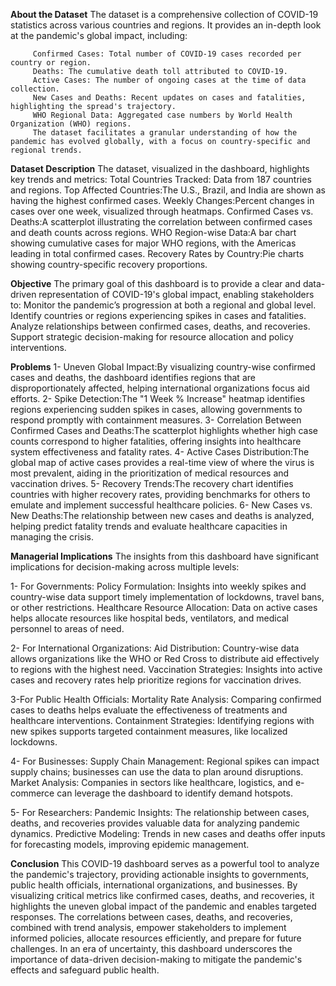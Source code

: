 **About the Dataset**
         The dataset is a comprehensive collection of COVID-19 statistics across various countries and regions. It provides an in-depth look at the pandemic's global impact, including:	

         Confirmed Cases: Total number of COVID-19 cases recorded per country or region.
         Deaths: The cumulative death toll attributed to COVID-19.
         Active Cases: The number of ongoing cases at the time of data collection.
         New Cases and Deaths: Recent updates on cases and fatalities, highlighting the spread's trajectory.
         WHO Regional Data: Aggregated case numbers by World Health Organization (WHO) regions.
         The dataset facilitates a granular understanding of how the pandemic has evolved globally, with a focus on country-specific and regional trends.

**Dataset Description**
         The dataset, visualized in the dashboard, highlights key trends and metrics:
         Total Countries Tracked: Data from 187 countries and regions.
         Top Affected Countries:The U.S., Brazil, and India are shown as having the highest confirmed cases.
         Weekly Changes:Percent changes in cases over one week, visualized through heatmaps.
         Confirmed Cases vs. Deaths:A scatterplot illustrating the correlation between confirmed cases and death counts across regions.
         WHO Region-wise Data:A bar chart showing cumulative cases for major WHO regions, with the Americas leading in total confirmed cases.
         Recovery Rates by Country:Pie charts showing country-specific recovery proportions.

**Objective**
         The primary goal of this dashboard is to provide a clear and data-driven representation of COVID-19's global impact, enabling stakeholders to:
         Monitor the pandemic’s progression at both a regional and global level.
         Identify countries or regions experiencing spikes in cases and fatalities.
         Analyze relationships between confirmed cases, deaths, and recoveries.
         Support strategic decision-making for resource allocation and policy interventions.

**Problems**
        1- Uneven Global Impact:By visualizing country-wise confirmed cases and deaths, the dashboard identifies regions that are disproportionately affected, helping international organizations focus aid efforts.
        2- Spike Detection:The "1 Week % Increase" heatmap identifies regions experiencing sudden spikes in cases, allowing governments to respond promptly with containment measures.
        3- Correlation Between Confirmed Cases and Deaths:The scatterplot highlights whether high case counts correspond to higher fatalities, offering insights into healthcare system effectiveness and fatality rates.
        4- Active Cases Distribution:The global map of active cases provides a real-time view of where the virus is most prevalent, aiding in the prioritization of medical resources and vaccination drives.
        5- Recovery Trends:The recovery chart identifies countries with higher recovery rates, providing benchmarks for others to emulate and implement successful healthcare policies.
        6- New Cases vs. New Deaths:The relationship between new cases and deaths is analyzed, helping predict fatality trends and evaluate healthcare capacities in managing the crisis.

**Managerial Implications**
The insights from this dashboard have significant implications for decision-making across multiple levels:

1- For Governments:
Policy Formulation: Insights into weekly spikes and country-wise data support timely implementation of lockdowns, travel bans, or other restrictions.
Healthcare Resource Allocation: Data on active cases helps allocate resources like hospital beds, ventilators, and medical personnel to areas of need.

2- For International Organizations:
Aid Distribution: Country-wise data allows organizations like the WHO or Red Cross to distribute aid effectively to regions with the highest need.
Vaccination Strategies: Insights into active cases and recovery rates help prioritize regions for vaccination drives.

3-For Public Health Officials:
Mortality Rate Analysis: Comparing confirmed cases to deaths helps evaluate the effectiveness of treatments and healthcare interventions.
Containment Strategies: Identifying regions with new spikes supports targeted containment measures, like localized lockdowns.

4- For Businesses:
Supply Chain Management: Regional spikes can impact supply chains; businesses can use the data to plan around disruptions.
Market Analysis: Companies in sectors like healthcare, logistics, and e-commerce can leverage the dashboard to identify demand hotspots.

5- For Researchers:
Pandemic Insights: The relationship between cases, deaths, and recoveries provides valuable data for analyzing pandemic dynamics.
Predictive Modeling: Trends in new cases and deaths offer inputs for forecasting models, improving epidemic management.

**Conclusion**
This COVID-19 dashboard serves as a powerful tool to analyze the pandemic's trajectory, providing actionable insights to governments, public health officials, international organizations, and businesses. By visualizing critical metrics like confirmed cases, deaths, and recoveries, it highlights the uneven global impact of the pandemic and enables targeted responses.
The correlations between cases, deaths, and recoveries, combined with trend analysis, empower stakeholders to implement informed policies, allocate resources efficiently, and prepare for future challenges. In an era of uncertainty, this dashboard underscores the importance of data-driven decision-making to mitigate the pandemic's effects and safeguard public health.
